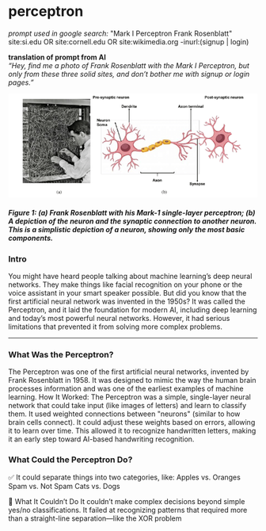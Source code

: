 # perceptron


*prompt used in google search:*
"Mark I Perceptron Frank Rosenblatt" site:si.edu OR site:cornell.edu OR site:wikimedia.org -inurl:(signup | login)

**translation of prompt from AI**</br>
*“Hey, find me a photo of Frank Rosenblatt with the Mark I Perceptron, but only from these three solid sites, and don’t bother me with signup or login pages.”*

<img src="https://raw.githubusercontent.com/ashleysally00/perceptron/main/Frank-Rosenblatt-with-his-Mark-1-single-layer-perceptron-b-A-depiction-of-the.png" width="650" alt="Frank Rosenblatt with Mark 1 Perceptron">

##### *Figure 1: (a) Frank Rosenblatt with his Mark-1 single-layer perceptron; (b) A depiction of the neuron and the synaptic connection to another neuron. This is a simplistic depiction of a neuron, showing only the most basic components.*

### Intro
You might have heard people talking about machine learning’s deep neural networks. They make things like facial recognition on your phone or the voice assistant in your smart speaker possible. But did you know that the first artificial neural network was invented in the 1950s?
It was called the Perceptron, and it laid the foundation for modern AI, including deep learning and today’s most powerful neural networks. However, it had serious limitations that prevented it from solving more complex problems.
_____________
### What Was the Perceptron?

The Perceptron was one of the first artificial neural networks, invented by Frank Rosenblatt in 1958. It was designed to mimic the way the human brain processes information and was one of the earliest examples of machine learning.
How It Worked:
The Perceptron was a simple, single-layer neural network that could take input (like images of letters) and learn to classify them.
It used weighted connections between "neurons" (similar to how brain cells connect).
It could adjust these weights based on errors, allowing it to learn over time.
This allowed it to recognize handwritten letters, making it an early step toward AI-based handwriting recognition.

### What Could the Perceptron Do?
✅ It could separate things into two categories, like:
Apples vs. Oranges
Spam vs. Not Spam
Cats vs. Dogs

🚫 What It Couldn’t Do
It couldn’t make complex decisions beyond simple yes/no classifications.
It failed at recognizing patterns that required more than a straight-line separation—like the XOR problem
